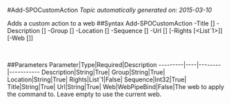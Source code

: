 #Add-SPOCustomAction
*Topic automatically generated on: 2015-03-10*

Adds a custom action to a web
##Syntax
    Add-SPOCustomAction -Title [<String>] -Description [<String>] -Group [<String>] -Location [<String>] -Sequence [<Int32>] -Url [<String>] [-Rights [<List`1>]] [-Web [<WebPipeBind>]]

&nbsp;

##Parameters
Parameter|Type|Required|Description
---------|----|--------|-----------
Description|String|True|
Group|String|True|
Location|String|True|
Rights|List`1|False|
Sequence|Int32|True|
Title|String|True|
Url|String|True|
Web|WebPipeBind|False|The web to apply the command to. Leave empty to use the current web.
